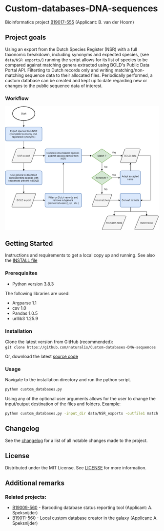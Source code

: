 # Custom-databases-DNA-sequences
Bioinformatics project [B19017-555](https://docs.google.com/spreadsheets/d/1AiUIVsS8jiUE9vmRnP7cdBWNx_Q59V0t9vxko5U51es/edit#gid=420939240)
 (Applicant: B. van der Hoorn)



<!-- ABOUT THE PROJECT -->
## Project goals

Using an export from the Dutch Species Register (NSR)  with a full taxonomic breakdown, including synonyms and expected species, (see `data/NSR exports/`) running the script allows for its list of species to be compared against matching genera extracted using BOLD's Public Data Portal API. Filterting to Dutch records only and writing matching/non-matching sequence data to their allocated files. Periodically performed, a custom database can be created and kept up to date regarding new or changes to the public sequence data of interest.

### Workflow
![Workflow](https://github.com/naturalis/Custom-databases-DNA-sequences/blob/master/script/Flowchart.png?raw=true)



<!-- GETTING STARTED -->
## Getting Started

Instructions and requirements to get a local copy up and running. See also the [INSTALL file](INSTALL.md)

### Prerequisites

* Python version 3.8.3

The following libraries are used:

  * Argparse 1.1
  * csv 1.0
  * Pandas 1.0.5
  * urllib3 1.25.9

### Installation

Clone the latest version from GitHub (recommended):  
`git clone https://github.com/naturalis/Custom-databases-DNA-sequences`  

Or, download the latest [source code](script/custom_databases.py)

### Usage

Navigate to the installation directory and run the python script.

```sh
python custom_databases.py
```

Using any of the optional user arguments allows for the user to change the input/output destination of the files and folders. Example:

```sh
python custom_databases.py -input_dir data/NSR_exports -outfile1 match.fasta -outfile2 mismatch.fasta -output_dir1 data/BOLD_exports -output_dir2 data/FASTA_files
```



<!-- CHANGELOG -->
## Changelog

See the [changelog](CHANGES.md) for a list of all notable changes made to the project.



<!-- LICENSE -->
## License

Distributed under the MIT License. See [LICENSE](LICENSE) for more information.



<!-- Additional remarks -->
## Additional remarks
### Related projects:
- [B19009-560](https://docs.google.com/spreadsheets/d/1ZPdazHaaNi29q7tpruxqp_EYCcA-hNZnx6c2bqjQaq8/edit#gid=420939240) - Barcoding database status reporting tool (Applicant: A. Speksnijder)
- [B19011-560](https://docs.google.com/spreadsheets/d/16KGTSKY5OtizeFCqsoc0rCyX7rQfVMGZabcmB-D2rkA/edit#gid=420939240) - Local custom database creator in the galaxy (Applicant: A. Speksnijder)

